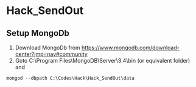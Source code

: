 # Hack_SendOut

## Setup MongoDb
1. Download MongoDb from https://www.mongodb.com/download-center?jmp=nav#community
2. Goto C:\Program Files\MongoDB\Server\3.4\bin (or equivalent folder) and
```
mongod --dbpath C:\Codes\Hack\Hack_SendOut\data
```
